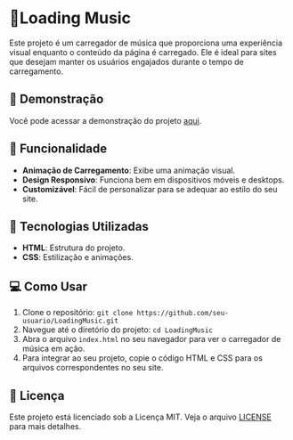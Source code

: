 # 🎼Loading Music
Este projeto é um carregador de música que proporciona uma experiência visual enquanto o conteúdo da página é carregado. Ele é ideal para sites que desejam manter os usuários engajados durante o tempo de carregamento.

## 🎥 Demonstração
Você pode acessar a demonstração do projeto [aqui](https://jenifercmarques.github.io/LoadingMusic/).

## 🎨 Funcionalidade
- **Animação de Carregamento**: Exibe uma animação visual.
- **Design Responsivo**: Funciona bem em dispositivos móveis e desktops.
- **Customizável**: Fácil de personalizar para se adequar ao estilo do seu site.

## 🚀 Tecnologias Utilizadas
- **HTML**: Estrutura do projeto.
- **CSS**: Estilização e animações.

## 💻 Como Usar
1. Clone o repositório:
        ``git clone https://github.com/seu-usuario/LoadingMusic.git``
2. Navegue até o diretório do projeto:
        ``cd LoadingMusic``
3. Abra o arquivo `index.html` no seu navegador para ver o carregador de música em ação.
4. Para integrar ao seu projeto, copie o código HTML e CSS para os arquivos correspondentes no seu site.

## 📝 Licença
Este projeto está licenciado sob a Licença MIT. Veja o arquivo [LICENSE](LICENSE) para mais detalhes.
